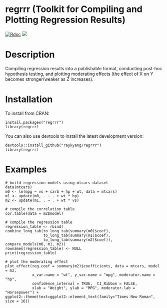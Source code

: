 # regrrr (Toolkit for Compiling and Plotting Regression Results)
[![Rdoc](http://www.rdocumentation.org/badges/version/regrrr)](http://www.rdocumentation.org/packages/regrrr) 
[![](https://cranlogs.r-pkg.org/badges/regrrr)](https://cran.r-project.org/package=regrrr)

# Description
Compiling regression results into a publishable format, conducting post-hoc hypothesis testing, and plotting moderating effects (the effect of X on Y becomes stronger/weaker as Z increases).

# Installation
To install from CRAN:
```
install.packages("regrrr")
library(regrrr)
```
You can also use devtools to install the latest development version:
```
devtools::install_github("raykyang/regrrr")
library(regrrr)
```

# Examples 
```
# build regression models using mtcars dataset
data(mtcars)
m0 <- lm(mpg ~ vs + carb + hp + wt, data = mtcars)
m1 <- update(m0, . ~ . + wt * hp)
m2 <- update(m1, . ~ . + wt * vs)
```

```
# compile the correlation table
cor.table(data = m2$model)
```

```
# compile the regression table
regression_table <- rbind(
combine_long_tab(to_long_tab(summary(m0)$coef),
                 to_long_tab(summary(m1)$coef),
                 to_long_tab(summary(m2)$coef)),
compare_models(m0, m1, m2))
rownames(regression_table) <- NULL
print(regression_table)
```

```
# plot the moderating effect
plot_effect(reg.coef = summary(m2)$coefficients, data = mtcars, model = m2,
            x_var.name = "wt", y_var.name = "mpg", moderator.name = "hp",
            confidence_interval = TRUE,  CI_Ribbon = FALSE, 
            xlab = "Weight", ylab = "MPG", moderator.lab = "Horsepower") +
ggplot2::theme(text=ggplot2::element_text(family="Times New Roman", size = 16))
```
